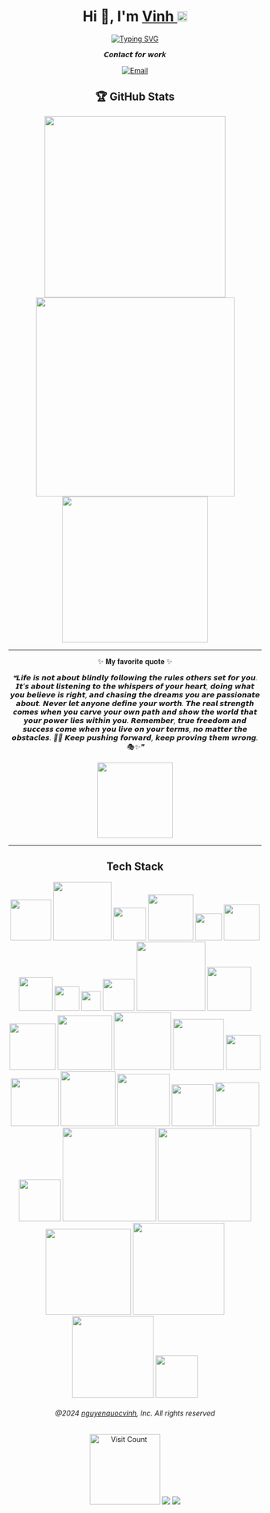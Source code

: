 <div align="center">
   <h1>Hi 👋, I'm <a href="https://nguyenquocvinh.glitch.me">Vinh </a><img src="https://github.com/vinkay215/vinkay215/blob/main/img/verified.gif?raw=true" width="20" /></h1>
</div>  

<p align="center"><a href="https://git.io/typing-svg"><img src="https://readme-typing-svg.demolab.com?font=Fira+Code&weight=450&size=24&duration=600&pause=3000&color=378CF7&center=true&vCenter=true&width=800&lines=Welcome+to+my+GitHub.;My+commonly+used+nickname+is+Vinkay;I+am+a+developer;I+am+a+designer;Youtuber;Thanks+for+visiting+my+profile;see+you+next+time!" alt="Typing SVG" /></a></p>

  
<p align="center">
  𝘾𝒐𝙣𝒕𝙖𝒄𝙩 𝙛𝒐𝙧 𝙬𝒐𝙧𝒌
</p>
<p align="center">
<a href="https://facebook.com/vinkay" target="_blank"><img alt="" src="https://img.shields.io/badge/facebook-000?style=for-the-badge&logo=facebook&logoColor=3b5998" style="vertical-align:center" /></a><a href="https://instagram.com/_vinkay_" target="_blank"><img alt="" src="https://img.shields.io/badge/Instagram-000?style=for-the-badge&logo=Instagram&logoColor=E4405F" style="vertical-align:center" /></a><a href="https://linkedin.com/in/vinkay" target="_blank"><img alt="" src="https://img.shields.io/badge/LinkedIn-000?logo=linkedin&logoColor=0A66C2&style=for-the-badge" style="vertical-align:center" /></a><a href="https://www.youtube.com/c/VinhNguyenOfficial512" target="_blank"><img alt="" src="https://img.shields.io/badge/YouTube%20-000?style=for-the-badge&logo=youtube&logoColor=red" style="vertical-align:center" /></a><a href="https://replit.com/@vinkay" target="_blank"><img alt="" src="https://img.shields.io/badge/replit-000?style=for-the-badge&logo=replit&logoColor=FFA500" style="vertical-align:center" /></a><a href="mailto:nguyenquocvinh.bocking@gmail.com" target="_blank"><img alt="Email" src="https://img.shields.io/badge/gmail%20-000?style=for-the-badge&logo=gmail&logoColor=BB001B" style="vertical-align:center" /></a>
</p>  

  
<p align="center">
    <h2 align="center">🏆 GitHub Stats</h2>
</p>

<p align="center"><a href="https://github.com/vinkay215" target="_blank"><img src="https://nguyenquocvinh.vercel.app/api?username=vinkay215&theme=transparent&hide_border=true&include_all_commits=true&count_private=true&show_icons=true" width="360"/></a><a href="https://github.com/vinkay215" target="_blank"><img src="https://github-readme-streak-stats.herokuapp.com?user=vinkay215&theme=transparent&hide_border=true&fire=EB5454&currStreakNum=EB5454" width="395" /></a><a href="https://github.com/vinkay215" target="_blank"><img src="https://nguyenquocvinh.vercel.app/api/top-langs?username=vinkay215&theme=transparent&hide_border=true&include_all_commits=true&count_private=true&layout=donut" width="290" /></a></p>


  

---
<div align="center">
<p>✨ 𝐌𝐲 𝐟𝐚𝐯𝐨𝐫𝐢𝐭𝐞 𝐪𝐮𝐨𝐭𝐞 ✨</p>
</div>

<div align="center">
  <i>❝𝙇𝙞𝙛𝙚 𝙞𝙨 𝙣𝙤𝙩 𝙖𝙗𝙤𝙪𝙩 𝙗𝙡𝙞𝙣𝙙𝙡𝙮 𝙛𝙤𝙡𝙡𝙤𝙬𝙞𝙣𝙜 𝙩𝙝𝙚 𝙧𝙪𝙡𝙚𝙨 𝙤𝙩𝙝𝙚𝙧𝙨 𝙨𝙚𝙩 𝙛𝙤𝙧 𝙮𝙤𝙪. 𝙄𝙩'𝙨 𝙖𝙗𝙤𝙪𝙩 𝙡𝙞𝙨𝙩𝙚𝙣𝙞𝙣𝙜 𝙩𝙤 𝙩𝙝𝙚 𝙬𝙝𝙞𝙨𝙥𝙚𝙧𝙨 𝙤𝙛 𝙮𝙤𝙪𝙧 𝙝𝙚𝙖𝙧𝙩, 𝙙𝙤𝙞𝙣𝙜 𝙬𝙝𝙖𝙩 𝙮𝙤𝙪 𝙗𝙚𝙡𝙞𝙚𝙫𝙚 𝙞𝙨 𝙧𝙞𝙜𝙝𝙩, 𝙖𝙣𝙙 𝙘𝙝𝙖𝙨𝙞𝙣𝙜 𝙩𝙝𝙚 𝙙𝙧𝙚𝙖𝙢𝙨 𝙮𝙤𝙪 𝙖𝙧𝙚 𝙥𝙖𝙨𝙨𝙞𝙤𝙣𝙖𝙩𝙚 𝙖𝙗𝙤𝙪𝙩. 𝙉𝙚𝙫𝙚𝙧 𝙡𝙚𝙩 𝙖𝙣𝙮𝙤𝙣𝙚 𝙙𝙚𝙛𝙞𝙣𝙚 𝙮𝙤𝙪𝙧 𝙬𝙤𝙧𝙩𝙝. 𝙏𝙝𝙚 𝙧𝙚𝙖𝙡 𝙨𝙩𝙧𝙚𝙣𝙜𝙩𝙝 𝙘𝙤𝙢𝙚𝙨 𝙬𝙝𝙚𝙣 𝙮𝙤𝙪 𝙘𝙖𝙧𝙫𝙚 𝙮𝙤𝙪𝙧 𝙤𝙬𝙣 𝙥𝙖𝙩𝙝 𝙖𝙣𝙙 𝙨𝙝𝙤𝙬 𝙩𝙝𝙚 𝙬𝙤𝙧𝙡𝙙 𝙩𝙝𝙖𝙩 𝙮𝙤𝙪𝙧 𝙥𝙤𝙬𝙚𝙧 𝙡𝙞𝙚𝙨 𝙬𝙞𝙩𝙝𝙞𝙣 𝙮𝙤𝙪. 𝙍𝙚𝙢𝙚𝙢𝙗𝙚𝙧, 𝙩𝙧𝙪𝙚 𝙛𝙧𝙚𝙚𝙙𝙤𝙢 𝙖𝙣𝙙 𝙨𝙪𝙘𝙘𝙚𝙨𝙨 𝙘𝙤𝙢𝙚 𝙬𝙝𝙚𝙣 𝙮𝙤𝙪 𝙡𝙞𝙫𝙚 𝙤𝙣 𝙮𝙤𝙪𝙧 𝙩𝙚𝙧𝙢𝙨, 𝙣𝙤 𝙢𝙖𝙩𝙩𝙚𝙧 𝙩𝙝𝙚 𝙤𝙗𝙨𝙩𝙖𝙘𝙡𝙚𝙨. 🥷✨ 𝙆𝙚𝙚𝙥 𝙥𝙪𝙨𝙝𝙞𝙣𝙜 𝙛𝙤𝙧𝙬𝙖𝙧𝙙, 𝙠𝙚𝙚𝙥 𝙥𝙧𝙤𝙫𝙞𝙣𝙜 𝙩𝙝𝙚𝙢 𝙬𝙧𝙤𝙣𝙜. 🎭✨❞</i>
</div>  <br>  
<div align="center"><a href="https://nguyenquocvinh.glitch.me/Donate"><img src="https://github.com/vinkay215/vinkay215/blob/main/img/Donate.png" width="150" /></a></div>

---
<p align="center">
    <h2 align="center">Tech Stack </h2>

<p align="center">
<a href="https://nguyenquocvinh.glitch.me/Hi" target="_blank"><img src="https://img.shields.io/badge/html5-%23E34F26.svg?style=for-the-badge&amp;logo=html5&amp;logoColor=e34f26&color=black" width="81"></a>
<a href="https://nguyenquocvinh.glitch.me/Hi" target="_blank"><img src="https://img.shields.io/badge/javascript-%23323330.svg?style=for-the-badge&amp;logo=javascript&amp;logoColor=%23F7DF1E&color=black" width="116"></a>
<a href="https://nguyenquocvinh.glitch.me/Hi" target="_blank"><img src="https://img.shields.io/badge/php-%23777BB4.svg?style=for-the-badge&amp;logo=php&amp;logoColor=777bb4&color=black" width="65"></a>
<a href="https://nguyenquocvinh.glitch.me/Hi" target="_blank"><img src="https://img.shields.io/badge/python-3670A0?style=for-the-badge&amp;logo=python&amp;logoColor=ffdd54&color=black" width="90.5"></a>
<a href="https://nguyenquocvinh.glitch.me/Hi" target="_blank"><img src="https://img.shields.io/badge/java-%23ED8B00.svg?style=for-the-badge&amp;logo=java&amp;logoColor=ed8b00&color=black" width="53"></a>
<a href="https://nguyenquocvinh.glitch.me/Hi" target="_blank"><img src="https://img.shields.io/badge/css3-%231572B6.svg?style=for-the-badge&amp;logo=css3&amp;logoColor=e34f26&color=black" width="71"></a>
<a href="https://nguyenquocvinh.glitch.me/Hi" target="_blank"><img src="https://img.shields.io/badge/c++-%2300599C.svg?style=for-the-badge&amp;logo=c%2B%2B&amp;logoColor=00DD00&color=black" width="67"></a>
<a href="https://nguyenquocvinh.glitch.me/Hi" target="_blank"><img src="https://img.shields.io/badge/c-%2300599C.svg?style=for-the-badge&amp;logo=c&amp;logoColor=00599c&color=black" width="49"></a>
<a href="https://nguyenquocvinh.glitch.me/Hi" target="_blank"><img src="https://img.shields.io/badge/c%23-%23239120.svg?style=for-the-badge&amp;logo=c-sharp&amp;logoColor=00599c&color=black" width="38.5"></a>
<a href="https://nguyenquocvinh.glitch.me/Hi" target="_blank"><img src="https://img.shields.io/badge/azure-%230072C6.svg?style=for-the-badge&amp;logo=azure-devops&amp;logoColor=white&color=black" width="63"></a>
<a href="https://nguyenquocvinh.glitch.me/Hi" target="_blank"><img src="https://img.shields.io/badge/Google%20Cloud-%234285F4.svg?style=for-the-badge&amp;logo=google-cloud&amp;logoColor=4285f4&color=black" width="137"></a>
<a href="https://nguyenquocvinh.glitch.me/Hi" target="_blank"><img src="https://img.shields.io/badge/glitch-%233333FF.svg?style=for-the-badge&amp;logo=glitch&amp;logoColor=ff61f6&color=black" width="87"></a>
<a href="https://nguyenquocvinh.glitch.me/Hi" target="_blank"><img src="https://img.shields.io/badge/heroku-%23430098.svg?style=for-the-badge&amp;logo=heroku&amp;logoColor=6600CC&color=black" width="92"></a>
<a href="https://nguyenquocvinh.glitch.me/Hi" target="_blank"><img src="https://img.shields.io/badge/SCALEWAY-%234f0599.svg?style=for-the-badge&amp;logo=scaleway&amp;logoColor=4f0599&color=black" width="108"></a>
<a href="https://nguyenquocvinh.glitch.me/Hi" target="_blank"><img src="https://img.shields.io/badge/Openstack-%23f01742.svg?style=for-the-badge&amp;logo=openstack&amp;logoColor=FF0033&color=black" width="114"></a>
<a href="https://nguyenquocvinh.glitch.me/Hi" target="_blank"><img src="https://img.shields.io/badge/datadog-%23632CA6.svg?style=for-the-badge&amp;logo=datadog&amp;logoColor=632ca6&color=black" width="101"></a>
<a href="https://nguyenquocvinh.glitch.me/Hi" target="_blank"><img src="https://img.shields.io/badge/.NET-5C2D91?style=for-the-badge&amp;logo=.net&amp;logoColor=5c2d91&color=black" width="69"></a>
<a href="https://nguyenquocvinh.glitch.me/Hi" target="_blank"><img src="https://img.shields.io/badge/threejs-black?style=for-the-badge&amp;logo=three.js&amp;logoColor=white&color=black" width="95"></a>
<a href="https://nguyenquocvinh.glitch.me/Hi" target="_blank"><img src="https://img.shields.io/badge/Socket.io-black?style=for-the-badge&amp;logo=socket.io&amp;badgeColor=010101&color=black" width="109"></a>
<a href="https://nguyenquocvinh.glitch.me/Hi" target="_blank"><img src="https://img.shields.io/badge/MongoDB-%234ea94b.svg?style=for-the-badge&amp;logo=mongodb&amp;logoColor=4ea94b&color=black" width="104"></a>
<a href="https://nguyenquocvinh.glitch.me/Hi" target="_blank"><img src="https://img.shields.io/badge/mysql-%2300f.svg?style=for-the-badge&amp;logo=mysql&amp;logoColor=white&color=black" width="83"></a>
<a href="https://nguyenquocvinh.glitch.me/Hi" target="_blank"><img src="https://img.shields.io/badge/sqlite-%2307405e.svg?style=for-the-badge&amp;logo=sqlite&amp;logoColor=07405e&color=black" width="87"></a>
<a href="https://nguyenquocvinh.glitch.me/Hi" target="_blank"><img src="https://img.shields.io/badge/Realm-39477F?style=for-the-badge&amp;logo=realm&amp;logoColor=39477f&color=black" width="83"></a>
<a href="https://nguyenquocvinh.glitch.me/Hi" target="_blank"><img src="https://img.shields.io/badge/Adobe%20After%20Effects-9999FF.svg?style=for-the-badge&amp;logo=Adobe%20After%20Effects&amp;logoColor=9999ff&color=black" width="186"></a>
<a href="https://nguyenquocvinh.glitch.me/Hi" target="_blank"><img src="https://img.shields.io/badge/Adobe%20Dreamweaver-FF61F6.svg?style=for-the-badge&amp;logo=Adobe%20Dreamweaver&amp;logoColor=ff61f6&color=black" width="185"></a>
<a href="https://nguyenquocvinh.glitch.me/Hi" target="_blank"><img src="https://img.shields.io/badge/adobeillustrator-%23FF9A00.svg?style=for-the-badge&amp;logo=adobeillustrator&amp;logoColor=FFCC00&color=black" width="170"></a>
<a href="https://nguyenquocvinh.glitch.me/Hi" target="_blank"><img src="https://img.shields.io/badge/Adobe%20Premiere%20Pro-9999FF.svg?style=for-the-badge&amp;logo=Adobe%20Premiere%20Pro&amp;logoColor=9900CC&color=black" width="182"></a>
<a href="https://nguyenquocvinh.glitch.me/Hi" target="_blank"><img src="https://img.shields.io/badge/adobephotoshop-%2331A8FF.svg?style=for-the-badge&amp;logo=adobephotoshop&amp;logoColor=0033FF&color=black" width="162"></a>
<a href="https://nguyenquocvinh.glitch.me/Hi" target="_blank"><img src="https://img.shields.io/badge/figma-%23F24E1E.svg?style=for-the-badge&amp;logo=figma&amp;logoColor=white&color=black" width="84"></a>
</p>




<div align="center">
    
###### @2024 [nguyenquocvinh](http://nguyenquocvinh.glitch.me), Inc. All rights reserved
<a href="https://nguyenquocvinh.glitch.me"><img src="https://visitcountpro.netlify.app/api?id=vinkay215&pretty=true&icon=2&color=1&bg=0" alt="Visit Count" width="140"></a>
<a href=""><img src="https://img.shields.io/github/stars/vinkay215?label=Star%20Gazers&style=social"></a>
<a href="https://www.youtube.com/c/VinhNguy%E1%BB%85nOfficial512"><img src="https://img.shields.io/youtube/channel/views/UCpi52nMV0drR-hFNvxegPmQ?style=social"></a>
<br>
</div>

